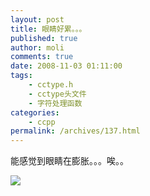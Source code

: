 ```yaml
---
layout: post
title: 眼睛好累。。。
published: true
author: moli
comments: true
date: 2008-11-03 01:11:00
tags:
    - cctype.h
    - cctype头文件
    - 字符处理函数
categories:
    - ccpp
permalink: /archives/137.html
---
```

能感觉到眼睛在膨胀。。。唉。。

![][1]&nbsp;&nbsp;

 [1]: http://img.baidu.com/hi/tsj/t_0039.gif